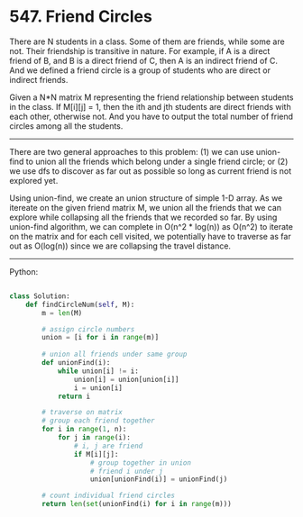 # 547. Friend Circles

There are N students in a class. Some of them are friends, while some are not.
Their friendship is transitive in nature. For example, if A is a direct friend
of B, and B is a direct friend of C, then A is an indirect friend of C. And we
defined a friend circle is a group of students who are direct or indirect
friends.

Given a N*N matrix M representing the friend relationship between students in
the class. If M[i][j] = 1, then the ith and jth students are direct friends
with each other, otherwise not. And you have to output the total number of
friend circles among all the students.

---

There are two general approaches to this problem: (1) we can use union-find to
union all the friends which belong under a single friend circle; or (2) we use
dfs to discover as far out as possible so long as current friend is not
explored yet.

Using union-find, we create an union structure of simple 1-D array. As we
itereate on the given friend matrix M, we union all the friends that we can
explore while collapsing all the friends that we recorded so far. By using
union-find algorithm, we can complete in O(n^2 * log(n)) as O(n^2) to iterate
on the matrix and for each cell visited, we potentially have to traverse as far
out as O(log(n)) since we are collapsing the travel distance.

---

Python:

```python

class Solution:
    def findCircleNum(self, M):
        m = len(M)

        # assign circle numbers
        union = [i for i in range(m)]
        
        # union all friends under same group
        def unionFind(i):
            while union[i] != i:
                union[i] = union[union[i]]
                i = union[i]
            return i

        # traverse on matrix
        # group each friend together
        for i in range(1, n):
            for j in range(i):
                # i, j are friend
                if M[i][j]:
                    # group together in union
                    # friend i under j
                    union[unionFind(i)] = unionFind(j)

        # count individual friend circles      
        return len(set(unionFind(i) for i in range(m)))
```

